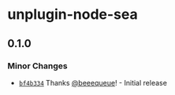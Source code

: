 # unplugin-node-sea

## 0.1.0

### Minor Changes

- [`bf4b334`](https://github.com/beeequeue/unplugin-node-sea/commit/bf4b334412fd4fd688ae8b71a2c4204a58cd0deb) Thanks [@beeequeue](https://github.com/beeequeue)! - Initial release
